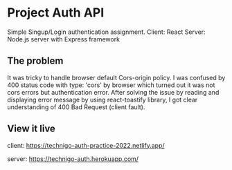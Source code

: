 # Project Auth API

Simple Singup/Login authentication assignment.
Client: React
Server: Node.js server with Express framework

## The problem

It was tricky to handle browser default Cors-origin policy. I was confused by 400 status code with type: 'cors' by browser which turned out it was not cors errors but authentication error. After solving the issue by reading and displaying error message by using react-toastify library, I got clear understanding of 400 Bad Request (client fault).

## View it live

client: https://technigo-auth-practice-2022.netlify.app/

server: https://technigo-auth.herokuapp.com/
